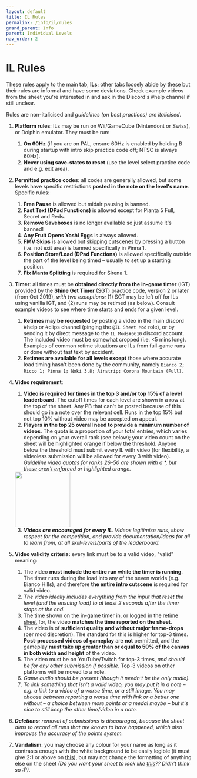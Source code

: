 ```yaml
---
layout: default
title: IL Rules
permalink: /info/il/rules
grand_parent: Info
parent: Individual Levels
nav_order: 2
---
```


# IL Rules
These rules apply to the main tab, **ILs**; other tabs loosely abide by these but their rules are informal and have some deviations. Check example videos from the sheet you're interested in and ask in the Discord's #help channel if still unclear.

Rules are non-italicised and *guidelines (on best practices) are italicised*.

1. **Platform rules**: ILs may be run on Wii/GameCube (Nintendont or Swiss), or Dolphin emulator. They must be run:
    1. **On 60Hz** (if you are on PAL, ensure 60Hz is enabled by holding B during startup with intro skip practice code off; NTSC is always 60Hz).
    2. **Never using save-states to reset** (use the level select practice code and e.g. exit area).

2. **Permitted practice codes**: all codes are generally allowed, but some levels have specific restrictions **posted in the note on the level's name**. Specific rules:
    1. **Free Pause** is allowed but midair pausing is banned.
    2. **Fast Text (DPad Functions)** is allowed except for Pianta 5 Full, Secret and Reds.
    3. **Remove Saveboxes** is no longer available so just assume it's banned!
    4. **Any Fruit Opens Yoshi Eggs** is always allowed.
    5. **FMV Skips** is allowed but skipping cutscenes by pressing a button (i.e. not exit area) is banned specifically in Pinna 1.
    6. **Position Store/Load (DPad Functions)** is allowed specifically outside the part of the level being timed – usually to set up a starting position.
    7. **Fix Manta Splitting** is required for Sirena 1.

3. **Timer**: all times must be **obtained directly from the in-game timer** (IGT) provided by the **Shine Get Timer** (SGT) practice code, version 2 or later (from Oct 2019), *with two exceptions:* (1) SGT may be left off for ILs using vanilla IGT, and (2) runs may be retimed (as below). Consult example videos to see where time starts and ends for a given level.
    1. **Retimes may be requested** by posting a video in the main discord #help or #clips channel (pinging the `@IL Sheet Mod` role), or by sending it by direct message to the `IL Mods#6610` discord account. The included video must be somewhat cropped (i.e. <5 mins long). Examples of common retime situations are ILs from full-game runs or done without fast text by accident.
    2. **Retimes are available for all levels except** those where accurate load timing hasn't been done by the community, namely `Bianco 2; Ricco 1; Pinna 1; Noki 3,8; Airstrip; Corona Mountain (Full)`.

4. **Video requirement**:
    1. **Video is required for times in the top 3 and/or top 15% of a level leaderboard**. The cutoff times for each level are shown in a row at the top of the sheet. Any PB that can't be posted because of this should go in a note over the relevant cell. Runs in the top 15% but not top 10% without video may be accepted on appeal.
    2. **Players in the top 25 overall need to provide a minimum number of videos**. The quota is a proportion of your total entries, which varies depending on your overall rank (see below); your video count on the sheet will be highlighted orange if below the threshold. Anyone below the threshold must submit every IL with video (for flexibility, a videoless submission will be allowed for every 3 with video). *Guideline video quotas for ranks 26–50 are shown with a \*, but these aren't enforced or highlighted orange.*  
    <img src="https://media.discordapp.net/attachments/529145099003887618/893497205514711150/unknown.png" width="150">

    3. ***Videos are encouraged for every IL**. Videos legitimise runs, show respect for the competition, and provide documentation/ideas for all to learn from, at all skill-levels/parts of the leaderboard.*

5. **Video validity criteria:** every link must be to a valid video, "valid" meaning: 
    1. The video **must include the entire run while the timer is running**. The timer runs during the load into any of the seven worlds (e.g. Bianco Hills), and therefore **the entire intro cutscene** is required for valid video.
    2. *The video ideally includes everything from the input that reset the level (and the ensuing load) to at least 2 seconds after the timer stops at the end.*
    3. The time shown on the in-game timer in, or logged in the [retime sheet](https://tiny.cc/smsilretimelog) for, the video **matches the time reported on the sheet**.
    4. The video is of **sufficient quality and without major frame-drops** (per mod discretion). The standard for this is higher for top-3 times. **Post-processed videos of gameplay** are **not** permitted, and the gameplay **must take up greater than or equal to 50% of the canvas in both width and height** of the video.
    5. The video must be on YouTube/Twitch for top-3 times, *and should be for any other submission if possible*. Top-3 videos on other platforms will be moved to a note.
    6. *Game audio should be present (though it needn't be the only audio).*
    7. *To link something that isn't a valid video, you may put it in a note – e.g. a link to a video of a worse time, or a still image. You may choose between reporting a worse time with link or a better one without – a choice between more points or a medal maybe – but it's nice to still keep the other time/video in a note.*

6. ***Deletions**: removal of submissions is discouraged, because the sheet aims to record all runs that are known to have happened, which also improves the accuracy of the points system.*

7. **Vandalism**: you may choose any colour for your name as long as it contrasts enough with the white background to be easily legible (it must give 2:1 or above on [this](https://webaim.org/resources/contrastchecker/)), but may not change the formatting of anything else on the sheet *(Do you want your sheet to look like [this](https://bit.ly/2MLA3pK)?? Didn't think so :P)*.
